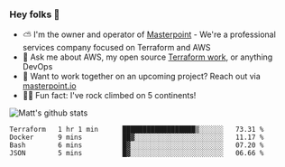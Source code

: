 

### Hey folks 👋

- ⛅️ I'm the owner and operator of [Masterpoint](https://masterpoint.io) - We're a professional services company focused on Terraform and AWS
- 💬 Ask me about AWS, my open source [Terraform work](https://github.com/masterpointio?q=terraform&type=&language=hcl), or anything DevOps
- 🔨 Want to work together on an upcoming project? Reach out via [masterpoint.io](https://masterpoint.io)
- 🧗‍♂️ Fun fact: I've rock climbed on 5 continents! 


![Matt's github stats](https://github-readme-stats.vercel.app/api?username=Gowiem&count_private=true&theme=cobalt&show_icons=true)

<!--START_SECTION:waka-->
```text
Terraform   1 hr 1 min      ██████████████████▒░░░░░░   73.31 % 
Docker      9 mins          ██▓░░░░░░░░░░░░░░░░░░░░░░   11.17 % 
Bash        6 mins          █▓░░░░░░░░░░░░░░░░░░░░░░░   07.20 % 
JSON        5 mins          █▓░░░░░░░░░░░░░░░░░░░░░░░   06.66 % 
```
<!--END_SECTION:waka-->
